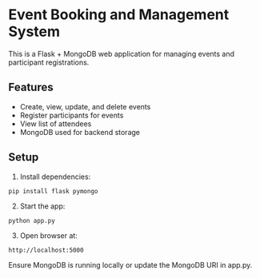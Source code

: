 # Event Booking and Management System

This is a Flask + MongoDB web application for managing events and participant registrations.

## Features
- Create, view, update, and delete events
- Register participants for events
- View list of attendees
- MongoDB used for backend storage

## Setup
1. Install dependencies:
```
pip install flask pymongo
```

2. Start the app:
```
python app.py
```

3. Open browser at:
```
http://localhost:5000
```

Ensure MongoDB is running locally or update the MongoDB URI in app.py.
